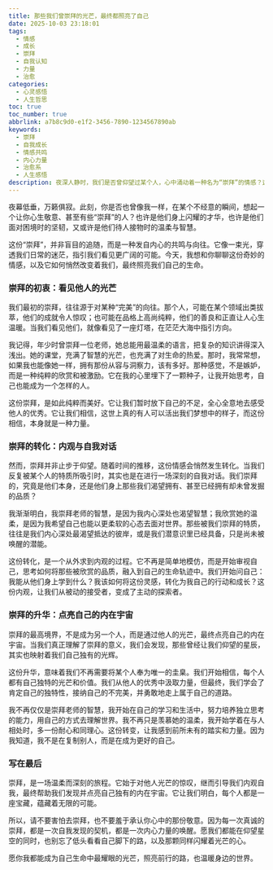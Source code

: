```yaml
---
title: 那些我们曾崇拜的光芒，最终都照亮了自己
date: 2025-10-03 23:18:01
tags:
  - 情感
  - 成长
  - 崇拜
  - 自我认知
  - 力量
  - 治愈
categories:
  - 心灵感悟
  - 人生哲思
toc: true
toc_number: true
abbrlink: a7b8c9d0-e1f2-3456-7890-1234567890ab
keywords:
  - 崇拜
  - 自我成长
  - 情感共鸣
  - 内心力量
  - 治愈系
  - 人生感悟
description: 夜深人静时，我们是否曾仰望过某个人，心中涌动着一种名为“崇拜”的情感？这不仅仅是对他人光芒的赞叹，更是一场关于自我发现与成长的温柔旅程。本文将带你深入探讨崇拜的深层意义，以及它如何指引我们找到内心深处的力量与光芒。
---
```


夜幕低垂，万籁俱寂。此刻，你是否也曾像我一样，在某个不经意的瞬间，想起一个让你心生敬意、甚至有些“崇拜”的人？也许是他们身上闪耀的才华，也许是他们面对困境时的坚韧，又或许是他们待人接物时的温柔与智慧。

这份“崇拜”，并非盲目的追随，而是一种发自内心的共鸣与向往。它像一束光，穿透我们日常的迷茫，指引我们看见更广阔的可能。今天，我想和你聊聊这份奇妙的情感，以及它如何悄然改变着我们，最终照亮我们自己的生命。

### 崇拜的初衷：看见他人的光芒

我们最初的崇拜，往往源于对某种“完美”的向往。那个人，可能在某个领域出类拔萃，他们的成就令人惊叹；也可能在品格上高尚纯粹，他们的善良和正直让人心生温暖。当我们看见他们，就像看见了一座灯塔，在茫茫大海中指引方向。

我记得，年少时曾崇拜一位老师，她总能用最温柔的语言，把复杂的知识讲得深入浅出。她的课堂，充满了智慧的光芒，也充满了对生命的热爱。那时，我常常想，如果我也能像她一样，拥有那份从容与洞察力，该有多好。那种感觉，不是嫉妒，而是一种纯粹的欣赏和被激励。它在我的心里埋下了一颗种子，让我开始思考，自己也能成为一个怎样的人。

这份崇拜，是如此纯粹而美好。它让我们暂时放下自己的不足，全心全意地去感受他人的优秀。它让我们相信，这世上真的有人可以活出我们梦想中的样子，而这份相信，本身就是一种力量。

### 崇拜的转化：内观与自我对话

然而，崇拜并非止步于仰望。随着时间的推移，这份情感会悄然发生转化。当我们反复被某个人的特质所吸引时，其实也是在进行一场深刻的自我对话。我们崇拜的，究竟是他们本身，还是他们身上那些我们渴望拥有、甚至已经拥有却未曾发掘的品质？

我渐渐明白，我崇拜老师的智慧，是因为我内心深处也渴望智慧；我欣赏她的温柔，是因为我希望自己也能以更柔软的心态去面对世界。那些被我们崇拜的特质，往往是我们内心深处最渴望抵达的彼岸，或是我们潜意识里已经具备，只是尚未被唤醒的潜能。

这份转化，是一个从外求到内观的过程。它不再是简单地模仿，而是开始审视自己，思考如何将那些被欣赏的品质，融入到自己的生命轨迹中。我们开始问自己：我能从他们身上学到什么？我该如何将这份灵感，转化为我自己的行动和成长？这份内观，让我们从被动的接受者，变成了主动的探索者。

### 崇拜的升华：点亮自己的内在宇宙

崇拜的最高境界，不是成为另一个人，而是通过他人的光芒，最终点亮自己的内在宇宙。当我们真正理解了崇拜的意义，我们会发现，那些曾经让我们仰望的星辰，其实也映射着我们自己独有的光辉。

这份升华，意味着我们不再需要将某个人奉为唯一的圭臬。我们开始相信，每个人都有自己独特的光芒和价值。我们从他人的优秀中汲取力量，但最终，我们学会了肯定自己的独特性，接纳自己的不完美，并勇敢地走上属于自己的道路。

我不再仅仅是崇拜老师的智慧，我开始在自己的学习和生活中，努力培养独立思考的能力，用自己的方式去理解世界。我不再只是羡慕她的温柔，我开始学着在与人相处时，多一份耐心和同理心。这份转变，让我感到前所未有的踏实和力量。因为我知道，我不是在复制别人，而是在成为更好的自己。

### 写在最后

崇拜，是一场温柔而深刻的旅程。它始于对他人光芒的惊叹，继而引导我们内观自我，最终帮助我们发现并点亮自己独有的内在宇宙。它让我们明白，每个人都是一座宝藏，蕴藏着无限的可能。

所以，请不要害怕去崇拜，也不要羞于承认你心中的那份敬意。因为每一次真诚的崇拜，都是一次自我发现的契机，都是一次内心力量的唤醒。愿我们都能在仰望星空的同时，也别忘了低头看看自己脚下的路，以及那颗同样闪耀着光芒的心。

愿你我都能成为自己生命中最耀眼的光芒，照亮前行的路，也温暖身边的世界。